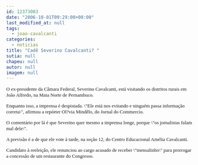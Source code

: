 ```yaml
---
id: 12373003
date: "2006-10-01T09:29:00+00:00"
last_modified_at: null
tags:
  - joao-cavalcanti
categories:
  - noticias
title: "Cadê Severino Cavalcanti? "
sutia: null
chapeu: null
autor: null
imagem: null
---
```

<p><FONT size=2></p>
<p><P><FONT face=Verdana>O ex-presidente da Câmara Federal, Severino Cavalcanti, está&nbsp;visitando os&nbsp;distritos rurais em João Alfredo, na Mata Norte de Pernambuco. </FONT></P></p>
<p><P><FONT face=Verdana>Enquanto isso, a imprensa é despistada. \"Ele está nos evitando e ninguém passa informação correta\", afirmou a repórter Ol?via Mindêlo, do Jornal do Commercio. </FONT></P></p>
<p><P><FONT face=Verdana>O comentário por lá é que Severino quer mesmo a imprensa longe, porque \"os jornalistas falam mal dele\". </FONT></P><FONT face=Verdana><FONT size=2></p>
<p><P>A previsão é a de que ele vote&nbsp;à tarde, na seção 12, do Centro Educacional Amélia Cavalcanti. </P></FONT></FONT></p>
<p><P><FONT face=Verdana>Candidato à reeleição, ele renunciou ao cargo acusado de receber \"mensalinho\" para prorrogar a concessão de um restaurante do Congresso. </FONT></P></FONT> </p>
